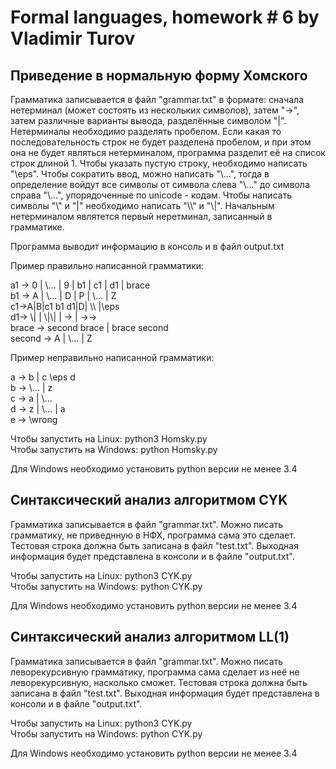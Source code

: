 # Formal languages, homework # 6 by Vladimir Turov

## Приведение в нормальную форму Хомского

Грамматика записывается в файл "grammar.txt" в формате: сначала нетерминал (может состоять из нескольких символов), затем "->", затем различные варианты вывода, разделённые символом "|". Нетерминалы необходимо разделять пробелом. Если какая то последовательность строк не будет разделена пробелом, и при этом она не будет являться нетерминалом, программа разделит её на список строк длиной 1. Чтобы указать пустую строку, необходимо напиcать "\eps". Чтобы сократить ввод, можно написать "\\...", тогда в определение войдут все символы от символа слева "\\..." до символа справа "\\...", упорядоченные по unicode - кодам. Чтобы написать символы "\\" и "|" необходимо написать "\\\\" и "\\|". Начальным нетерминалом являтется первый неретминал, записанный в грамматике.

Программа выводит информацию в консоль и в файл output.txt

Пример правильно написанной грамматики:

a1 -> 0 | \\... | 9 | b1 | c1 | d1 | brace \
b1 -> A | \\... | D | P | \\... | Z \
c1->A|B|c1 b1 d1|D| \\\\ |\\eps \
d1-> \\| | \\|\\| | -> | ->-> \
brace -> second brace | brace second \
second -> A | \\... | Z

Пример неправильно написанной грамматики:

a -> b | c \\eps d \
b -> \\... | z \
c -> a | \\... \
d -> z | \\... | a \
e -> \\wrong

Чтобы запустить на Linux: python3 Homsky.py \
Чтобы запустить на Windows: python Homsky.py

Для Windows необходимо установить python версии не менее 3.4


## Синтаксический анализ алгоритмом CYK

Грамматика записывается в файл "grammar.txt". Можно писать грамматику, не приведнную в НФХ, программа сама это сделает. Тестовая строка должна быть записана в файл "test.txt". Выходная информация будет представлена в консоли и в файле "output.txt".

Чтобы запустить на Linux: python3 CYK.py \
Чтобы запустить на Windows: python CYK.py

Для Windows необходимо установить python версии не менее 3.4


## Синтаксический анализ алгоритмом LL(1)

Грамматика записывается в файл "grammar.txt". Можно писать леворекурсивную грамматику, программа сама сделает из неё не леворекурсивную, насколько сможет. Тестовая строка должна быть записана в файл "test.txt". Выходная информация будет представлена в консоли и в файле "output.txt".

Чтобы запустить на Linux: python3 CYK.py \
Чтобы запустить на Windows: python CYK.py

Для Windows необходимо установить python версии не менее 3.4
